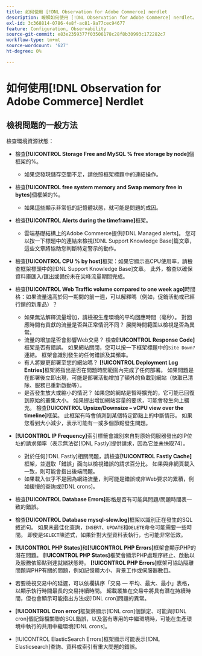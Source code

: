 ```yaml
---
title: 如何使用 [!DNL Observation for Adobe Commerce] nerdlet
description: 瞭解如何使用 [!DNL Observation for Adobe Commerce] nerdlet。
exl-id: 3c368814-0786-4e8f-ac81-9a77cec94677
feature: Configuration, Observability
source-git-commit: e83e2359377f03506178c28f8b30993c172282c7
workflow-type: tm+mt
source-wordcount: '627'
ht-degree: 0%

---
```


# 如何使用[!DNL Observation for Adobe Commerce] Nerdlet

## 檢視問題的一般方法

檢查環境資源狀態：

* 檢查&#x200B;**[!UICONTROL Storage Free and MySQL % free storage by node]**&#x200B;個框架的%。

   * 如果您發現儲存空間不足，請依照框架標題中的連結操作。

* 檢查&#x200B;**[!UICONTROL free system memory and Swap memory free in bytes]**&#x200B;個框架的%。

   * 如果這些顯示非常低的記憶體狀態，就可能是問題的成因。

* 檢查&#x200B;**[!UICONTROL Alerts during the timeframe]**&#x200B;框架。

   * 雲端基礎結構上的Adobe Commerce提供[!DNL Managed alerts]。 您可以按一下標題中的連結來檢視[!DNL Support Knowledge Base]篇文章，這些文章將協助您判斷特定警示的動作。

* 檢查&#x200B;**[!UICONTROL CPU % by host]**&#x200B;框架：如果它顯示高CPU使用率，請檢查框架標頭中的[!DNL Support Knowledge Base]文章。 此外，檢查以確保資料庫匯入/匯出或備份未在尖峰流量期間完成。

* 檢查&#x200B;**[!UICONTROL Web Traffic volume compared to one week ago]**&#x200B;時間格：如果流量遠高於同一期間的前一週，可以解釋嗎（例如，促銷活動或已經行銷的新產品）？
   * 如果無法解釋流量增加，請檢視生產環境的平均回應時間（毫秒）。 對回應時間有貢獻的流量是否與正常情況不同？ 展開時間範圍以檢視是否為異常。
   * 流量的增加是否會影響Web交易？ 檢查&#x200B;**[!UICONTROL Response Code]**&#x200B;框架是否有錯誤。 如果網站關閉，您可以按一下框架標題中的`Site Down?`連結。 框架會識別發生的任何錯誤及其頻率。
   * 有人將變更部署至您的網站嗎？ **[!UICONTROL Deployment Log Entries]**&#x200B;框架將指出是否在問題時間範圍內完成了任何部署。 如果問題是在部署後立即出現，可能是部署活動增加了額外的負載到網站（快取已清除、服務已重新啟動等）。
   * 是否發生放大或縮小的情況？ 如果您的網站是暫時擴充的，它可能已回復到原始的叢集大小。 如果提出增加網站容量的要求，可能會發生向上擴充。 檢查&#x200B;**[!UICONTROL Upsize/Downsize – vCPU view over the timeline]**&#x200B;框架。 此框架有時會偵測到某個特定節點上的中斷情形。 如果您看到大小減少，表示可能有一或多個節點發生問題。

* **[!UICONTROL IP Frequency]**&#x200B;索引標籤會識別來自對原始伺服器發出的IP位址的請求頻率（表示無法從[!DNL Fastly]提供請求，因為它並未快取74）。

   * 對於任何[!DNL Fastly]相關問題，請檢查&#x200B;**[!UICONTROL Fastly Cache]**&#x200B;框架，並選取「錯誤」面向以檢視錯誤的請求百分比。 如果與非網頁載入一致，則可能會指出後端問題。
   * 如果載入似乎不是因為網路流量，則可能是錯誤或非Web要求的累積，例如緩慢的查詢或[!DNL crons]。

* 檢查&#x200B;**[!UICONTROL Database Errors]**&#x200B;影格是否有可能與問題/問題時間表一致的錯誤。
* 檢查&#x200B;**[!UICONTROL Database mysql-slow.log]**&#x200B;框架以識別正在發生的SQL敘述句。 如果未最佳化查詢，`INSERT`、`UPDATE`和`DELETE`命令可能需要一些時間。 即使是`SELECT`陳述式，如果針對大型資料表執行，也可能非常低效。
* **[!UICONTROL PHP States]**&#x200B;和&#x200B;**[!UICONTROL PHP Errors]**&#x200B;框架會顯示PHP的潛在問題。 **[!UICONTROL PHP States]**&#x200B;框架會顯示PHP處理序終止、啟動以及服務依節點到達就緒狀態時。 **[!UICONTROL PHP Errors]**&#x200B;框架可協助隔離問題與PHP有關的問題，例如記憶體大小、背景工作或伺服器數目。
* 若要檢視交易中的延遲，可以依欄排序「交易 — 平均、最大、最小」表格，以顯示執行時間最長的交易持續時間。 超載叢集在交易中將具有潛在持續時間，但也會顯示可能指出方法或[!DNL cron]問題的異常。
* **[!UICONTROL Cron error]**&#x200B;框架將顯示[!DNL cron]個鎖定、可能與[!DNL cron]個記錄檔關聯的SQL錯誤，以及當有專用的中繼環境時，可能在生產環境中執行的共用中繼環境[!DNL crons]。
* [!UICONTROL ElasticSearch Errors]框架顯示可能表示[!DNL Elasticsearch]查詢、資料或索引有重大問題的錯誤。
